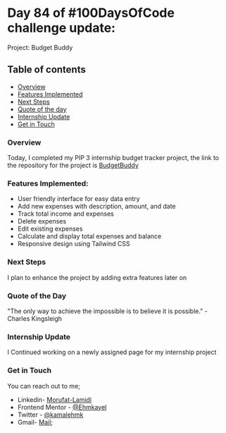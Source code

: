# Day 84 of #100DaysOfCode challenge update:

Project: Budget Buddy

## Table of contents
- [Overview](#overview)
- [Features Implemented](#features-implemented)
- [Next Steps](#Next-steps)
- [Quote of the day](#quote-of-the-day)
- [Internship Update](#internship-update)
- [Get in Touch](#get-in-touch)

### Overview

Today, I completed my PIP 3 internship budget tracker project, the link to the repository for the project is [BudgetBuddy](https://github.com/Ehmkayel/BudgetBuddy)

### Features Implemented:

- User friendly interface for easy data entry
- Add new expenses with description, amount, and date
- Track total income and expenses
- Delete expenses
- Edit existing expenses
- Calculate and display total expenses and balance
- Responsive design using Tailwind CSS


### Next Steps 

I plan to enhance the project by adding extra features later on

### Quote of the Day

 "The only way to achieve the impossible is to believe it is possible." - Charles Kingsleigh

### Internship Update

I Continued working on a newly assigned page for my internship project

### Get in Touch

You can reach out to me;
 - Linkedin- [Morufat-Lamidi](https://linkedin.com/in/morufat-lamidi)
 - Frontend Mentor - [@Ehmkayel](https://www.frontendmentor.io/profile/Ehmkayel)
 - Twitter - [@kamalehmk](https://www.twitter.com/kamalehmk)
 - Gmail- [Mail](mailto:lamidimorufat0@gmail.com);